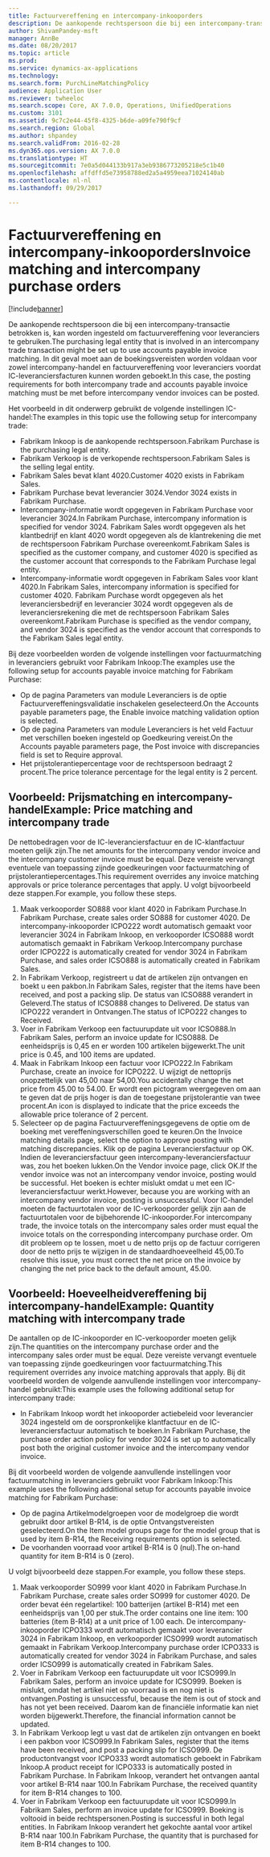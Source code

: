 ```yaml
---
title: Factuurvereffening en intercompany-inkooporders
description: De aankopende rechtspersoon die bij een intercompany-transactie betrokken is, kan worden ingesteld om factuurvereffening voor leveranciers te gebruiken. In dit geval moet aan de boekingsvereisten worden voldaan voor zowel intercompany-handel en factuurvereffening voor leveranciers voordat IC-leveranciersfacturen kunnen worden geboekt.
author: ShivamPandey-msft
manager: AnnBe
ms.date: 08/20/2017
ms.topic: article
ms.prod: 
ms.service: dynamics-ax-applications
ms.technology: 
ms.search.form: PurchLineMatchingPolicy
audience: Application User
ms.reviewer: twheeloc
ms.search.scope: Core, AX 7.0.0, Operations, UnifiedOperations
ms.custom: 3101
ms.assetid: 9c7c2e44-45f8-4325-b6de-a09fe790f9cf
ms.search.region: Global
ms.author: shpandey
ms.search.validFrom: 2016-02-28
ms.dyn365.ops.version: AX 7.0.0
ms.translationtype: HT
ms.sourcegitcommit: 7e0a5d044133b917a3eb9386773205218e5c1b40
ms.openlocfilehash: affdffd5e73958788ed2a5a4959eea71024140ab
ms.contentlocale: nl-nl
ms.lasthandoff: 09/29/2017

---
```


# <a name="invoice-matching-and-intercompany-purchase-orders"></a><span data-ttu-id="76ee3-104">Factuurvereffening en intercompany-inkooporders</span><span class="sxs-lookup"><span data-stu-id="76ee3-104">Invoice matching and intercompany purchase orders</span></span>

[!include[banner](../includes/banner.md)]


<span data-ttu-id="76ee3-105">De aankopende rechtspersoon die bij een intercompany-transactie betrokken is, kan worden ingesteld om factuurvereffening voor leveranciers te gebruiken.</span><span class="sxs-lookup"><span data-stu-id="76ee3-105">The purchasing legal entity that is involved in an intercompany trade transaction might be set up to use accounts payable invoice matching.</span></span> <span data-ttu-id="76ee3-106">In dit geval moet aan de boekingsvereisten worden voldaan voor zowel intercompany-handel en factuurvereffening voor leveranciers voordat IC-leveranciersfacturen kunnen worden geboekt.</span><span class="sxs-lookup"><span data-stu-id="76ee3-106">In this case, the posting requirements for both intercompany trade and accounts payable invoice matching must be met before intercompany vendor invoices can be posted.</span></span>

<span data-ttu-id="76ee3-107">Het voorbeeld in dit onderwerp gebruikt de volgende instellingen IC-handel:</span><span class="sxs-lookup"><span data-stu-id="76ee3-107">The examples in this topic use the following setup for intercompany trade:</span></span>
-   <span data-ttu-id="76ee3-108">Fabrikam Inkoop is de aankopende rechtspersoon.</span><span class="sxs-lookup"><span data-stu-id="76ee3-108">Fabrikam Purchase is the purchasing legal entity.</span></span>
-   <span data-ttu-id="76ee3-109">Fabrikam Verkoop is de verkopende rechtspersoon.</span><span class="sxs-lookup"><span data-stu-id="76ee3-109">Fabrikam Sales is the selling legal entity.</span></span>
-   <span data-ttu-id="76ee3-110">Fabrikam Sales bevat klant 4020.</span><span class="sxs-lookup"><span data-stu-id="76ee3-110">Customer 4020 exists in Fabrikam Sales.</span></span>
-   <span data-ttu-id="76ee3-111">Fabrikam Purchase bevat leverancier 3024.</span><span class="sxs-lookup"><span data-stu-id="76ee3-111">Vendor 3024 exists in Fabrikam Purchase.</span></span>
-   <span data-ttu-id="76ee3-112">Intercompany-informatie wordt opgegeven in Fabrikam Purchase voor leverancier 3024.</span><span class="sxs-lookup"><span data-stu-id="76ee3-112">In Fabrikam Purchase, intercompany information is specified for vendor 3024.</span></span> <span data-ttu-id="76ee3-113">Fabrikam Sales wordt opgegeven als het klantbedrijf en klant 4020 wordt opgegeven als de klantrekening die met de rechtspersoon Fabrikam Purchase overeenkomt.</span><span class="sxs-lookup"><span data-stu-id="76ee3-113">Fabrikam Sales is specified as the customer company, and customer 4020 is specified as the customer account that corresponds to the Fabrikam Purchase legal entity.</span></span>
-   <span data-ttu-id="76ee3-114">Intercompany-informatie wordt opgegeven in Fabrikam Sales voor klant 4020.</span><span class="sxs-lookup"><span data-stu-id="76ee3-114">In Fabrikam Sales, intercompany information is specified for customer 4020.</span></span> <span data-ttu-id="76ee3-115">Fabrikam Purchase wordt opgegeven als het leveranciersbedrijf en leverancier 3024 wordt opgegeven als de leveranciersrekening die met de rechtspersoon Fabrikam Sales overeenkomt.</span><span class="sxs-lookup"><span data-stu-id="76ee3-115">Fabrikam Purchase is specified as the vendor company, and vendor 3024 is specified as the vendor account that corresponds to the Fabrikam Sales legal entity.</span></span>

<span data-ttu-id="76ee3-116">Bij deze voorbeelden worden de volgende instellingen voor factuurmatching in leveranciers gebruikt voor Fabrikam Inkoop:</span><span class="sxs-lookup"><span data-stu-id="76ee3-116">The examples use the following setup for accounts payable invoice matching for Fabrikam Purchase:</span></span>
-   <span data-ttu-id="76ee3-117">Op de pagina Parameters van module Leveranciers is de optie Factuurvereffeningsvalidatie inschakelen geselecteerd.</span><span class="sxs-lookup"><span data-stu-id="76ee3-117">On the Accounts payable parameters page, the Enable invoice matching validation option is selected.</span></span>
-   <span data-ttu-id="76ee3-118">Op de pagina Parameters van module Leveranciers is het veld Factuur met verschillen boeken ingesteld op Goedkeuring vereist.</span><span class="sxs-lookup"><span data-stu-id="76ee3-118">On the Accounts payable parameters page, the Post invoice with discrepancies field is set to Require approval.</span></span>
-   <span data-ttu-id="76ee3-119">Het prijstolerantiepercentage voor de rechtspersoon bedraagt 2 procent.</span><span class="sxs-lookup"><span data-stu-id="76ee3-119">The price tolerance percentage for the legal entity is 2 percent.</span></span>

## <a name="example-price-matching-and-intercompany-trade"></a><span data-ttu-id="76ee3-120">Voorbeeld: Prijsmatching en intercompany-handel</span><span class="sxs-lookup"><span data-stu-id="76ee3-120">Example: Price matching and intercompany trade</span></span>
<span data-ttu-id="76ee3-121">De nettobedragen voor de IC-leveranciersfactuur en de IC-klantfactuur moeten gelijk zijn.</span><span class="sxs-lookup"><span data-stu-id="76ee3-121">The net amounts for the intercompany vendor invoice and the intercompany customer invoice must be equal.</span></span> <span data-ttu-id="76ee3-122">Deze vereiste vervangt eventuele van toepassing zijnde goedkeuringen voor factuurmatching of prijstolerantiepercentages.</span><span class="sxs-lookup"><span data-stu-id="76ee3-122">This requirement overrides any invoice matching approvals or price tolerance percentages that apply.</span></span> <span data-ttu-id="76ee3-123">U volgt bijvoorbeeld deze stappen.</span><span class="sxs-lookup"><span data-stu-id="76ee3-123">For example, you follow these steps.</span></span>
1.  <span data-ttu-id="76ee3-124">Maak verkooporder SO888 voor klant 4020 in Fabrikam Purchase.</span><span class="sxs-lookup"><span data-stu-id="76ee3-124">In Fabrikam Purchase, create sales order SO888 for customer 4020.</span></span> <span data-ttu-id="76ee3-125">De intercompany-inkooporder ICPO222 wordt automatisch gemaakt voor leverancier 3024 in Fabrikam Inkoop, en verkooporder ICSO888 wordt automatisch gemaakt in Fabrikam Verkoop.</span><span class="sxs-lookup"><span data-stu-id="76ee3-125">Intercompany purchase order ICPO222 is automatically created for vendor 3024 in Fabrikam Purchase, and sales order ICSO888 is automatically created in Fabrikam Sales.</span></span>
2.  <span data-ttu-id="76ee3-126">In Fabrikam Verkoop, registreert u dat de artikelen zijn ontvangen en boekt u een pakbon.</span><span class="sxs-lookup"><span data-stu-id="76ee3-126">In Fabrikam Sales, register that the items have been received, and post a packing slip.</span></span> <span data-ttu-id="76ee3-127">De status van ICSO888 verandert in Geleverd.</span><span class="sxs-lookup"><span data-stu-id="76ee3-127">The status of ICSO888 changes to Delivered.</span></span> <span data-ttu-id="76ee3-128">De status van ICPO222 verandert in Ontvangen.</span><span class="sxs-lookup"><span data-stu-id="76ee3-128">The status of ICPO222 changes to Received.</span></span>
3.  <span data-ttu-id="76ee3-129">Voer in Fabrikam Verkoop een factuurupdate uit voor ICSO888.</span><span class="sxs-lookup"><span data-stu-id="76ee3-129">In Fabrikam Sales, perform an invoice update for ICSO888.</span></span> <span data-ttu-id="76ee3-130">De eenheidsprijs is 0,45 en er worden 100 artikelen bijgewerkt.</span><span class="sxs-lookup"><span data-stu-id="76ee3-130">The unit price is 0.45, and 100 items are updated.</span></span>
4.  <span data-ttu-id="76ee3-131">Maak in Fabrikam Inkoop een factuur voor ICPO222.</span><span class="sxs-lookup"><span data-stu-id="76ee3-131">In Fabrikam Purchase, create an invoice for ICPO222.</span></span> <span data-ttu-id="76ee3-132">U wijzigt de nettoprijs onopzettelijk van 45,00 naar 54,00.</span><span class="sxs-lookup"><span data-stu-id="76ee3-132">You accidentally change the net price from 45.00 to 54.00.</span></span> <span data-ttu-id="76ee3-133">Er wordt een pictogram weergegeven om aan te geven dat de prijs hoger is dan de toegestane prijstolerantie van twee procent.</span><span class="sxs-lookup"><span data-stu-id="76ee3-133">An icon is displayed to indicate that the price exceeds the allowable price tolerance of 2 percent.</span></span>
5.  <span data-ttu-id="76ee3-134">Selecteer op de pagina Factuurvereffeningsgegevens de optie om de boeking met vereffeningsverschillen goed te keuren.</span><span class="sxs-lookup"><span data-stu-id="76ee3-134">On the Invoice matching details page, select the option to approve posting with matching discrepancies.</span></span> <span data-ttu-id="76ee3-135">Klik op de pagina Leveranciersfactuur op OK. Indien de leveranciersfactuur geen intercompany-leveranciersfactuur was, zou het boeken lukken.</span><span class="sxs-lookup"><span data-stu-id="76ee3-135">On the Vendor invoice page, click OK.If the vendor invoice was not an intercompany vendor invoice, posting would be successful.</span></span> <span data-ttu-id="76ee3-136">Het boeken is echter mislukt omdat u met een IC-leveranciersfactuur werkt.</span><span class="sxs-lookup"><span data-stu-id="76ee3-136">However, because you are working with an intercompany vendor invoice, posting is unsuccessful.</span></span> <span data-ttu-id="76ee3-137">Voor IC-handel moeten de factuurtotalen voor de IC-verkooporder gelijk zijn aan de factuurtotalen voor de bijbehorende IC-inkooporder.</span><span class="sxs-lookup"><span data-stu-id="76ee3-137">For intercompany trade, the invoice totals on the intercompany sales order must equal the invoice totals on the corresponding intercompany purchase order.</span></span> <span data-ttu-id="76ee3-138">Om dit probleem op te lossen, moet u de netto prijs op de factuur corrigeren door de netto prijs te wijzigen in de standaardhoeveelheid 45,00.</span><span class="sxs-lookup"><span data-stu-id="76ee3-138">To resolve this issue, you must correct the net price on the invoice by changing the net price back to the default amount, 45.00.</span></span>

## <a name="example-quantity-matching-with-intercompany-trade"></a><span data-ttu-id="76ee3-139">Voorbeeld: Hoeveelheidvereffening bij intercompany-handel</span><span class="sxs-lookup"><span data-stu-id="76ee3-139">Example: Quantity matching with intercompany trade</span></span>
<span data-ttu-id="76ee3-140">De aantallen op de IC-inkooporder en IC-verkooporder moeten gelijk zijn.</span><span class="sxs-lookup"><span data-stu-id="76ee3-140">The quantities on the intercompany purchase order and the intercompany sales order must be equal.</span></span> <span data-ttu-id="76ee3-141">Deze vereiste vervangt eventuele van toepassing zijnde goedkeuringen voor factuurmatching.</span><span class="sxs-lookup"><span data-stu-id="76ee3-141">This requirement overrides any invoice matching approvals that apply.</span></span> <span data-ttu-id="76ee3-142">Bij dit voorbeeld worden de volgende aanvullende instellingen voor intercompany-handel gebruikt:</span><span class="sxs-lookup"><span data-stu-id="76ee3-142">This example uses the following additional setup for intercompany trade:</span></span>
-   <span data-ttu-id="76ee3-143">In Fabrikam Inkoop wordt het inkooporder actiebeleid voor leverancier 3024 ingesteld om de oorspronkelijke klantfactuur en de IC-leveranciersfactuur automatisch te boeken.</span><span class="sxs-lookup"><span data-stu-id="76ee3-143">In Fabrikam Purchase, the purchase order action policy for vendor 3024 is set up to automatically post both the original customer invoice and the intercompany vendor invoice.</span></span>

<span data-ttu-id="76ee3-144">Bij dit voorbeeld worden de volgende aanvullende instellingen voor factuurmatching in leveranciers gebruikt voor Fabrikam Inkoop:</span><span class="sxs-lookup"><span data-stu-id="76ee3-144">This example uses the following additional setup for accounts payable invoice matching for Fabrikam Purchase:</span></span>
-   <span data-ttu-id="76ee3-145">Op de pagina Artikelmodelgroepen voor de modelgroep die wordt gebruikt door artikel B-R14, is de optie Ontvangstvereisten geselecteerd.</span><span class="sxs-lookup"><span data-stu-id="76ee3-145">On the Item model groups page for the model group that is used by item B-R14, the Receiving requirements option is selected.</span></span>
-   <span data-ttu-id="76ee3-146">De voorhanden voorraad voor artikel B-R14 is 0 (nul).</span><span class="sxs-lookup"><span data-stu-id="76ee3-146">The on-hand quantity for item B-R14 is 0 (zero).</span></span>

<span data-ttu-id="76ee3-147">U volgt bijvoorbeeld deze stappen.</span><span class="sxs-lookup"><span data-stu-id="76ee3-147">For example, you follow these steps.</span></span>
1.  <span data-ttu-id="76ee3-148">Maak verkooporder SO999 voor klant 4020 in Fabrikam Purchase.</span><span class="sxs-lookup"><span data-stu-id="76ee3-148">In Fabrikam Purchase, create sales order SO999 for customer 4020.</span></span> <span data-ttu-id="76ee3-149">De order bevat één regelartikel: 100 batterijen (artikel B-R14) met een eenheidsprijs van 1,00 per stuk.</span><span class="sxs-lookup"><span data-stu-id="76ee3-149">The order contains one line item: 100 batteries (item B-R14) at a unit price of 1.00 each.</span></span> <span data-ttu-id="76ee3-150">De intercompany-inkooporder ICPO333 wordt automatisch gemaakt voor leverancier 3024 in Fabrikam Inkoop, en verkooporder ICSO999 wordt automatisch gemaakt in Fabrikam Verkoop.</span><span class="sxs-lookup"><span data-stu-id="76ee3-150">Intercompany purchase order ICPO333 is automatically created for vendor 3024 in Fabrikam Purchase, and sales order ICSO999 is automatically created in Fabrikam Sales.</span></span>
2.  <span data-ttu-id="76ee3-151">Voer in Fabrikam Verkoop een factuurupdate uit voor ICSO999.</span><span class="sxs-lookup"><span data-stu-id="76ee3-151">In Fabrikam Sales, perform an invoice update for ICSO999.</span></span> <span data-ttu-id="76ee3-152">Boeken is mislukt, omdat het artikel niet op voorraad is en nog niet is ontvangen.</span><span class="sxs-lookup"><span data-stu-id="76ee3-152">Posting is unsuccessful, because the item is out of stock and has not yet been received.</span></span> <span data-ttu-id="76ee3-153">Daarom kan de financiële informatie kan niet worden bijgewerkt.</span><span class="sxs-lookup"><span data-stu-id="76ee3-153">Therefore, the financial information cannot be updated.</span></span>
3.  <span data-ttu-id="76ee3-154">In Fabrikam Verkoop legt u vast dat de artikelen zijn ontvangen en boekt i een pakbon voor ICSO999.</span><span class="sxs-lookup"><span data-stu-id="76ee3-154">In Fabrikam Sales, register that the items have been received, and post a packing slip for ICSO999.</span></span> <span data-ttu-id="76ee3-155">De productontvangst voor ICPO333 wordt automatisch geboekt in Fabrikam Inkoop.</span><span class="sxs-lookup"><span data-stu-id="76ee3-155">A product receipt for ICPO333 is automatically posted in Fabrikam Purchase.</span></span> <span data-ttu-id="76ee3-156">In Fabrikam Inkoop, verandert het ontvangen aantal voor artikel B-R14 naar 100.</span><span class="sxs-lookup"><span data-stu-id="76ee3-156">In Fabrikam Purchase, the received quantity for item B-R14 changes to 100.</span></span>
4.  <span data-ttu-id="76ee3-157">Voer in Fabrikam Verkoop een factuurupdate uit voor ICSO999.</span><span class="sxs-lookup"><span data-stu-id="76ee3-157">In Fabrikam Sales, perform an invoice update for ICSO999.</span></span> <span data-ttu-id="76ee3-158">Boeking is voltooid in beide rechtspersonen.</span><span class="sxs-lookup"><span data-stu-id="76ee3-158">Posting is successful in both legal entities.</span></span> <span data-ttu-id="76ee3-159">In Fabrikam Inkoop verandert het gekochte aantal voor artikel B-R14 naar 100.</span><span class="sxs-lookup"><span data-stu-id="76ee3-159">In Fabrikam Purchase, the quantity that is purchased for item B-R14 changes to 100.</span></span>







